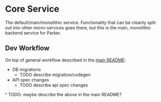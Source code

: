 # Core Service

The default/main/monolithic service. Functionality that can be cleanly split out into other micro-services goes there, but this is the main, monolithic backend service for Parker.

## Dev Workflow

On top of general workflow described in the [main README](../../README.md):

- DB migrations
  - TODO describe migration/codegen
- API spec changes
  - TODO describe api spec changes

^ TODO: maybe describe the above in the main README?
